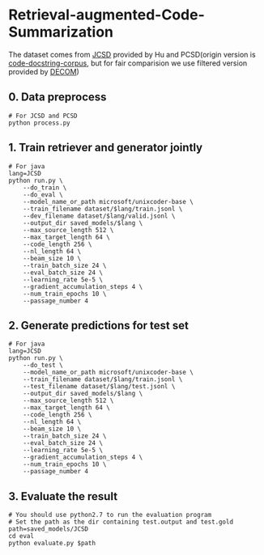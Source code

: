 # Retrieval-augmented-Code-Summarization

The dataset comes from [JCSD](https://github.com/xing-hu/TL-CodeSum) provided by Hu and PCSD(origin version is [code-docstring-corpus](https://github.com/EdinburghNLP/code-docstring-corpus), but for fair comparision we use filtered version provided by [DECOM](https://github.com/ase-decom/ASE22_DECOM/tree/master/dataset/PCSD))

## 0. Data preprocess
```
# For JCSD and PCSD
python process.py
```

## 1. Train retriever and generator jointly
```
# For java
lang=JCSD
python run.py \
	--do_train \
	--do_eval \
	--model_name_or_path microsoft/unixcoder-base \
	--train_filename dataset/$lang/train.jsonl \
	--dev_filename dataset/$lang/valid.jsonl \
	--output_dir saved_models/$lang \
	--max_source_length 512 \
	--max_target_length 64 \
	--code_length 256 \
	--nl_length 64 \
	--beam_size 10 \
	--train_batch_size 24 \
	--eval_batch_size 24 \
	--learning_rate 5e-5 \
	--gradient_accumulation_steps 4 \
	--num_train_epochs 10 \
	--passage_number 4
```

## 2. Generate predictions for test set
```
# For java
lang=JCSD
python run.py \
	--do_test \
	--model_name_or_path microsoft/unixcoder-base \
	--train_filename dataset/$lang/train.jsonl \
	--test_filename dataset/$lang/test.jsonl \
	--output_dir saved_models/$lang \
	--max_source_length 512 \
	--max_target_length 64 \
	--code_length 256 \
	--nl_length 64 \
	--beam_size 10 \
	--train_batch_size 24 \
	--eval_batch_size 24 \
	--learning_rate 5e-5 \
	--gradient_accumulation_steps 4 \
	--num_train_epochs 10 \
	--passage_number 4

```

## 3. Evaluate the result
```
# You should use python2.7 to run the evaluation program
# Set the path as the dir containing test.output and test.gold
path=saved_models/JCSD
cd eval
python evaluate.py $path
```
